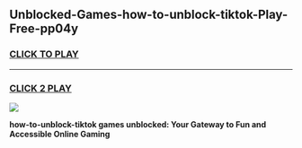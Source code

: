 
## Unblocked-Games-how-to-unblock-tiktok-Play-Free-pp04y
<h3>
<a href="https://premium76.site?title=how-to-unblock-tiktok&ref=18A1">CLICK TO PLAY</a></h3>
<hr>

<h3>
<a href="https://premium76.site?title=how-to-unblock-tiktok&ref=18A1">CLICK 2 PLAY</a>
  
</h3>

<a href="https://premium76.site?title=how-to-unblock-tiktok&ref=18A1"><img src="https://clearcache.store/games.png"></a>


**how-to-unblock-tiktok games unblocked: Your Gateway to Fun and Accessible Online Gaming**
